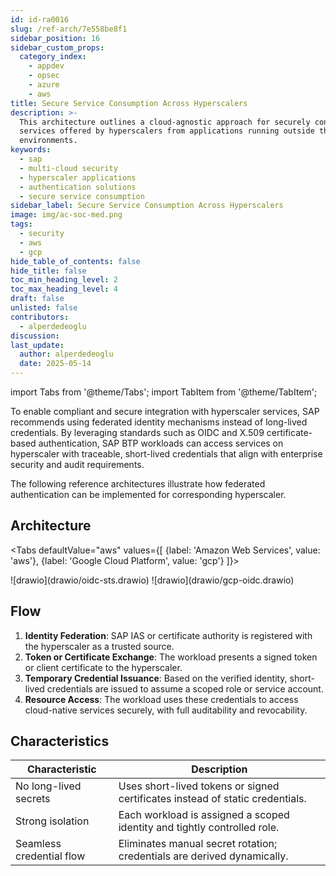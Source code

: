 ```yaml
---
id: id-ra0016
slug: /ref-arch/7e558be8f1
sidebar_position: 16
sidebar_custom_props:
  category_index:
    - appdev
    - opsec
    - azure
    - aws
title: Secure Service Consumption Across Hyperscalers
description: >-
  This architecture outlines a cloud-agnostic approach for securely consuming
  services offered by hyperscalers from applications running outside their
  environments.
keywords:
  - sap
  - multi-cloud security
  - hyperscaler applications
  - authentication solutions
  - secure service consumption
sidebar_label: Secure Service Consumption Across Hyperscalers
image: img/ac-soc-med.png
tags:
  - security
  - aws
  - gcp
hide_table_of_contents: false
hide_title: false
toc_min_heading_level: 2
toc_max_heading_level: 4
draft: false
unlisted: false
contributors:
  - alperdedeoglu
discussion: 
last_update:
  author: alperdedeoglu
  date: 2025-05-14
---
```


import Tabs from '@theme/Tabs';
import TabItem from '@theme/TabItem';

To enable compliant and secure integration with hyperscaler services, SAP recommends using federated identity mechanisms instead of long-lived credentials. By leveraging standards such as OIDC and X.509 certificate-based authentication, SAP BTP workloads can access services on hyperscaler with traceable, short-lived credentials that align with enterprise security and audit requirements.

The following reference architectures illustrate how federated authentication can be implemented for corresponding hyperscaler.

## Architecture

<Tabs
  defaultValue="aws"
  values={[
    {label: 'Amazon Web Services', value: 'aws'},
    {label: 'Google Cloud Platform', value: 'gcp'}
  ]}>

  <TabItem value="aws">
    ![drawio](drawio/oidc-sts.drawio)
  </TabItem>

  <TabItem value="gcp">
    ![drawio](drawio/gcp-oidc.drawio)
  </TabItem>

</Tabs>


## Flow

1. **Identity Federation**: SAP IAS or certificate authority is registered with the hyperscaler as a trusted source.
2. **Token or Certificate Exchange**: The workload presents a signed token or client certificate to the hyperscaler.
3. **Temporary Credential Issuance**: Based on the verified identity, short-lived credentials are issued to assume a scoped role or service account.
4. **Resource Access**: The workload uses these credentials to access cloud-native services securely, with full auditability and revocability.

## Characteristics


| Characteristic               | Description                                                                 |
|-----------------------------|-----------------------------------------------------------------------------|
| No long-lived secrets       | Uses short-lived tokens or signed certificates instead of static credentials. |
| Strong isolation            | Each workload is assigned a scoped identity and tightly controlled role.    |
| Seamless credential flow    | Eliminates manual secret rotation; credentials are derived dynamically.     |